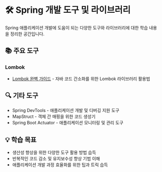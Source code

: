 # 🛠️ Spring 개발 도구 및 라이브러리

Spring 애플리케이션 개발에 도움이 되는 다양한 도구와 라이브러리에 대한 학습 내용을 정리한 공간입니다.

## 📚 주요 도구

### Lombok
- [Lombok 완벽 가이드](./Lombok/LombokGuide.md) - 자바 코드 간소화를 위한 Lombok 라이브러리 활용법

## 🔍 기타 도구

- Spring DevTools - 애플리케이션 개발 및 디버깅 지원 도구
- MapStruct - 객체 간 매핑을 위한 코드 생성기
- Spring Boot Actuator - 애플리케이션 모니터링 및 관리 도구

## 💡 학습 목표

- 생산성 향상을 위한 다양한 도구 활용 방법 습득
- 반복적인 코드 감소 및 유지보수성 향상 기법 이해
- 애플리케이션 개발 과정 효율화를 위한 팁과 트릭 습득 